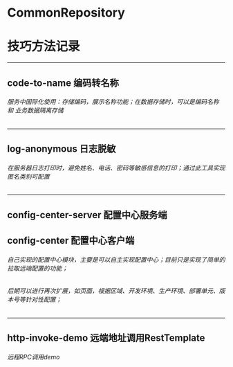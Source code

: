 # CommonRepository
# 技巧方法记录
---
## code-to-name 编码转名称
######  服务中国际化使用：存储编码，展示名称功能；在数据存储时，可以是编码名称 和 业务数据隔离存储

---- 
## log-anonymous 日志脱敏
######  在服务器日志打印时，避免姓名、电话、密码等敏感信息的打印；通过此工具实现匿名类别可配置


----
## config-center-server 配置中心服务端
## config-center        配置中心客户端
###### 自己实现的配置中心模块，主要是可以自主实现配置中心；目前只是实现了简单的拉取远端配置的功能；
###### 后期可以进行再次扩展，如页面，根据区域、开发环境、生产环境、部署单元、版本号等针对性配置；

---
## http-invoke-demo 远端地址调用RestTemplate
###### 远程RPC调用demo


